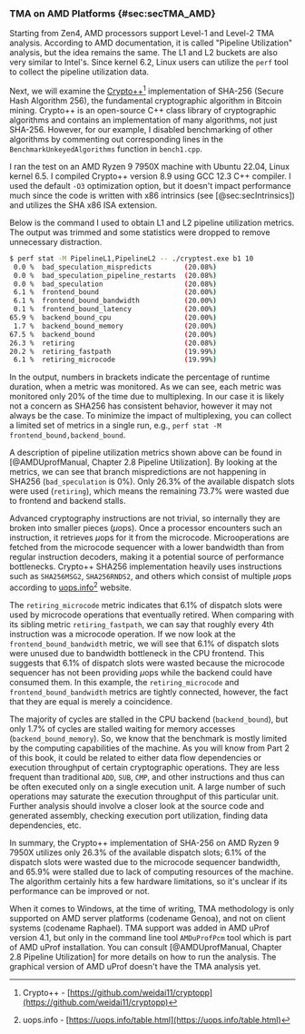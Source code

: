### TMA on AMD Platforms {#sec:secTMA_AMD}

Starting from Zen4, AMD processors support Level-1 and Level-2 TMA analysis. According to AMD documentation, it is called "Pipeline Utilization" analysis, but the idea remains the same. The L1 and L2 buckets are also very similar to Intel's. Since kernel 6.2, Linux users can utilize the `perf` tool to collect the pipeline utilization data.

Next, we will examine the [Crypto++](https://github.com/weidai11/cryptopp)[^1] implementation of SHA-256 (Secure Hash Algorithm 256), the fundamental cryptographic algorithm in Bitcoin mining. Crypto++ is an open-source C++ class library of cryptographic algorithms and contains an implementation of many algorithms, not just SHA-256. However, for our example, I disabled benchmarking of other algorithms by commenting out corresponding lines in the `BenchmarkUnkeyedAlgorithms` function in `bench1.cpp`.

I ran the test on an AMD Ryzen 9 7950X machine with Ubuntu 22.04, Linux kernel 6.5. I compiled Crypto++ version 8.9 using GCC 12.3 C++ compiler. I used the default `-O3` optimization option, but it doesn't impact performance much since the code is written with x86 intrinsics (see [@sec:secIntrinsics]) and utilizes the SHA x86 ISA extension. 

Below is the command I used to obtain L1 and L2 pipeline utilization metrics. The output was trimmed and some statistics were dropped to remove unnecessary distraction.

```bash
$ perf stat -M PipelineL1,PipelineL2 -- ./cryptest.exe b1 10
 0.0 %  bad_speculation_mispredicts        (20.08%) 
 0.0 %  bad_speculation_pipeline_restarts  (20.08%)
 0.0 %  bad_speculation                    (20.08%)
 6.1 %  frontend_bound                     (20.00%)
 6.1 %  frontend_bound_bandwidth           (20.00%)
 0.1 %  frontend_bound_latency             (20.00%)
65.9 %  backend_bound_cpu                  (20.00%)
 1.7 %  backend_bound_memory               (20.00%)
67.5 %  backend_bound                      (20.00%)
26.3 %  retiring                           (20.08%)
20.2 %  retiring_fastpath                  (19.99%)
 6.1 %  retiring_microcode                 (19.99%)
```

In the output, numbers in brackets indicate the percentage of runtime duration, when a metric was monitored. As we can see, each metric was monitored only 20% of the time due to multiplexing. In our case it is likely not a concern as SHA256 has consistent behavior, however it may not always be the case. To minimize the impact of multiplexing, you can collect a limited set of metrics in a single run, e.g., `perf stat -M frontend_bound,backend_bound`.

A description of pipeline utilization metrics shown above can be found in [@AMDUprofManual, Chapter 2.8 Pipeline Utilization]. By looking at the metrics, we can see that branch mispredictions are not happening in SHA256 (`bad_speculation` is 0%). Only 26.3% of the available dispatch slots were used (`retiring`), which means the remaining 73.7% were wasted due to frontend and backend stalls.

Advanced cryptography instructions are not trivial, so internally they are broken into smaller pieces ($\mu$ops). Once a processor encounters such an instruction, it retrieves $\mu$ops for it from the microcode. Microoperations are fetched from the microcode sequencer with a lower bandwidth than from regular instruction decoders, making it a potential source of performance bottlenecks. Crypto++ SHA256 implementation heavily uses instructions such as `SHA256MSG2`, `SHA256RNDS2`, and others which consist of multiple $\mu$ops according to [uops.info](https://uops.info/table.html)[^2] website. 

The `retiring_microcode` metric indicates that 6.1% of dispatch slots were used by microcode operations that eventually retired. When comparing with its sibling metric `retiring_fastpath`, we can say that roughly every 4th instruction was a microcode operation. If we now look at the `frontend_bound_bandwidth` metric, we will see that 6.1% of dispatch slots were unused due to bandwidth bottleneck in the CPU frontend. This suggests that 6.1% of dispatch slots were wasted because the microcode sequencer has not been providing $\mu$ops while the backend could have consumed them. In this example, the `retiring_microcode` and `frontend_bound_bandwidth` metrics are tightly connected, however, the fact that they are equal is merely a coincidence. 

The majority of cycles are stalled in the CPU backend (`backend_bound`), but only 1.7% of cycles are stalled waiting for memory accesses (`backend_bound_memory`). So, we know that the benchmark is mostly limited by the computing capabilities of the machine. As you will know from Part 2 of this book, it could be related to either data flow dependencies or execution throughput of certain cryptographic operations. They are less frequent than traditional `ADD`, `SUB`, `CMP`, and other instructions and thus can be often executed only on a single execution unit. A large number of such operations may saturate the execution throughput of this particular unit. Further analysis should involve a closer look at the source code and generated assembly, checking execution port utilization, finding data dependencies, etc. 

In summary, the Crypto++ implementation of SHA-256 on AMD Ryzen 9 7950X utilizes only 26.3% of the available dispatch slots; 6.1% of the dispatch slots were wasted due to the microcode sequencer bandwidth, and 65.9% were stalled due to lack of computing resources of the machine. The algorithm certainly hits a few hardware limitations, so it's unclear if its performance can be improved or not.

When it comes to Windows, at the time of writing, TMA methodology is only supported on AMD server platforms (codename Genoa), and not on client systems (codename Raphael). TMA support was added in AMD uProf version 4.1, but only in the command line tool `AMDuProfPcm` tool which is part of AMD uProf installation. You can consult [@AMDUprofManual, Chapter 2.8 Pipeline Utilization] for more details on how to run the analysis. The graphical version of AMD uProf doesn't have the TMA analysis yet. 

[^1]: Crypto++ - [https://github.com/weidai11/cryptopp](https://github.com/weidai11/cryptopp)
[^2]: uops.info - [https://uops.info/table.html](https://uops.info/table.html)
